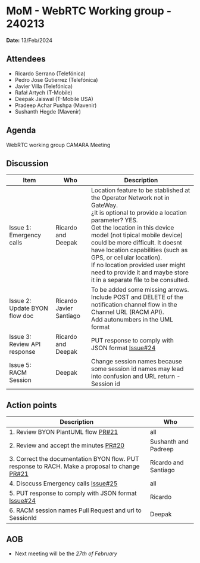 # MoM - WebRTC Working group - 240213

**Date:** 13/Feb/2024

## Attendees

* Ricardo Serrano (Telefónica) 
* Pedro Jose Gutierrez (Telefónica)
* Javier Villa (Telefónica) 
* Rafał Artych (T-Mobile) 
* Deepak Jaiswal (T-Mobile USA) 
* Pradeep Achar Pushpa (Mavenir) 
* Sushanth Hegde (Mavenir)



## Agenda

WebRTC working group CAMARA Meeting

## Discussion

| Item | Who | Description |
| ---- | --- | ----------- |
|Issue 1: Emergency calls | Ricardo and Deepak | Location feature to be stablished  at the Operator Network not in GateWay. <br> ¿It is optional to provide a location parameter? YES. <br> Get the location in this device model (not tipical mobile device) could be more difficult. It doesnt have location capabilities (such as GPS, or cellular location).<br> If no location provided user might need to provide it and maybe store it in a separate file to be consulted.|
|Issue 2: Update BYON flow doc | Ricardo <br> Javier <br> Santiago | To be added some missing arrows. Include POST and DELETE of the notification channel flow in the Channel URL (RACM API).<br> Add autonumbers in the UML format
|Issue 3: Review API response | Ricardo and Deepak | PUT response to comply with JSON format [Issue#24](https://github.com/camaraproject/WebRTC/issues/24) 
|Issue 5: RACM Session |Deepak | Change session names because some session id names may lead into confusion and URL return - Session id |




## Action points

| Description | Who | 
| ----------- | --- |
| 1. Review BYON PlantUML flow [PR#21](https://github.com/camaraproject/WebRTC/pull/21) | all|
| 2. Review and accept the minutes [PR#20](https://github.com/camaraproject/WebRTC/pull/20) | Sushanth and Padreep|
| 3. Correct the documentation BYON flow. PUT response to RACH. Make a proposal to change [PR#21](https://github.com/camaraproject/WebRTC/pull/21)| Ricardo and Santiago |
| 4. Disccuss Emergency calls [Issue#25](https://github.com/camaraproject/WebRTC/issues/25)| all |
| 5. PUT response to comply with JSON format [Issue#24](https://github.com/camaraproject/WebRTC/issues/24) | Ricardo |
|6. RACM session names Pull Request and url to SessionId |Deepak

## AOB

  * Next meeting will be the *27th of February*
